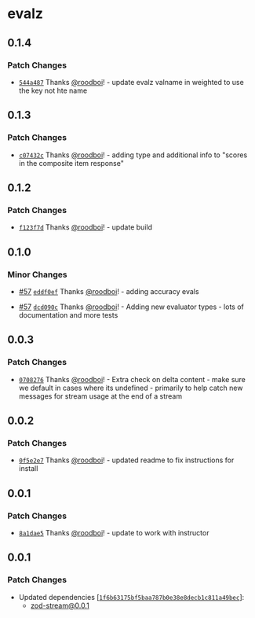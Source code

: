 # evalz

## 0.1.4

### Patch Changes

- [`544a487`](https://github.com/hack-dance/island-ai/commit/544a48762b299d23e68b5e7e082065e001961e12) Thanks [@roodboi](https://github.com/roodboi)! - update evalz valname in weighted to use the key not hte name

## 0.1.3

### Patch Changes

- [`c07432c`](https://github.com/hack-dance/island-ai/commit/c07432ca7cf66ba9a2507d66aa8f8fc46d617347) Thanks [@roodboi](https://github.com/roodboi)! - adding type and additional info to "scores in the composite item response"

## 0.1.2

### Patch Changes

- [`f123f7d`](https://github.com/hack-dance/island-ai/commit/f123f7d147f30d4ce4ac169809e97e2207d831b2) Thanks [@roodboi](https://github.com/roodboi)! - update build

## 0.1.0

### Minor Changes

- [#57](https://github.com/hack-dance/island-ai/pull/57) [`eddf0ef`](https://github.com/hack-dance/island-ai/commit/eddf0ef4cfef5f401287f30f8da3038f23ae22e9) Thanks [@roodboi](https://github.com/roodboi)! - adding accuracy evals

- [#57](https://github.com/hack-dance/island-ai/pull/57) [`dcd090c`](https://github.com/hack-dance/island-ai/commit/dcd090cc13022488cfcbd99007933b238bd93f74) Thanks [@roodboi](https://github.com/roodboi)! - Adding new evaluator types - lots of documentation and more tests

## 0.0.3

### Patch Changes

- [`0708276`](https://github.com/hack-dance/island-ai/commit/0708276f32ee6de6ccb81de90a54d6d0e3463ec2) Thanks [@roodboi](https://github.com/roodboi)! - Extra check on delta content - make sure we default in cases where its undefined - primarily to help catch new messages for stream usage at the end of a stream

## 0.0.2

### Patch Changes

- [`0f5e2e7`](https://github.com/hack-dance/island-ai/commit/0f5e2e733f7155c3bc18f79c6932f5567642b758) Thanks [@roodboi](https://github.com/roodboi)! - updated readme to fix instructions for install

## 0.0.1

### Patch Changes

- [`8a1dae5`](https://github.com/hack-dance/island-ai/commit/8a1dae54ffd4d28a6356273b1080055d4725fe1f) Thanks [@roodboi](https://github.com/roodboi)! - update to work with instructor

## 0.0.1

### Patch Changes

- Updated dependencies [[`1f6b63175bf5baa787b0e38e8decb1c811a49bec`](https://github.com/hack-dance/island-ai/commit/1f6b63175bf5baa787b0e38e8decb1c811a49bec)]:
  - zod-stream@0.0.1
